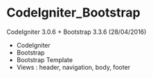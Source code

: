 # CodeIgniter_Bootstrap
CodeIgniter 3.0.6 + Bootstrap 3.3.6 (28/04/2016)

- CodeIgniter
- Bootstrap
- Bootstrap Template
- Views : header, navigation, body, footer
